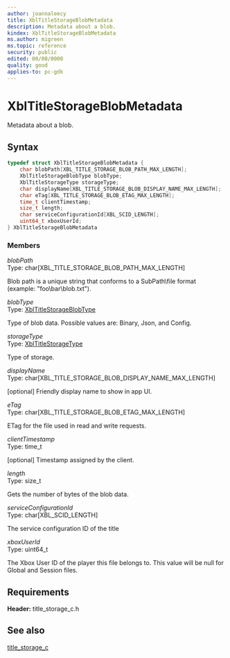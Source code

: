 ```yaml
---
author: joannaleecy
title: XblTitleStorageBlobMetadata
description: Metadata about a blob.
kindex: XblTitleStorageBlobMetadata
ms.author: migreen
ms.topic: reference
security: public
edited: 00/00/0000
quality: good
applies-to: pc-gdk
---
```


# XblTitleStorageBlobMetadata  

Metadata about a blob.  

## Syntax  
  
```cpp
typedef struct XblTitleStorageBlobMetadata {  
    char blobPath[XBL_TITLE_STORAGE_BLOB_PATH_MAX_LENGTH];  
    XblTitleStorageBlobType blobType;  
    XblTitleStorageType storageType;  
    char displayName[XBL_TITLE_STORAGE_BLOB_DISPLAY_NAME_MAX_LENGTH];  
    char eTag[XBL_TITLE_STORAGE_BLOB_ETAG_MAX_LENGTH];  
    time_t clientTimestamp;  
    size_t length;  
    char serviceConfigurationId[XBL_SCID_LENGTH];  
    uint64_t xboxUserId;  
} XblTitleStorageBlobMetadata  
```
  
### Members  
  
*blobPath*  
Type: char[XBL_TITLE_STORAGE_BLOB_PATH_MAX_LENGTH]  
  
Blob path is a unique string that conforms to a SubPath\file format (example: "foo\bar\blob.txt").
  
*blobType*  
Type: [XblTitleStorageBlobType](../enums/xbltitlestorageblobtype.md)  
  
Type of blob data. Possible values are: Binary, Json, and Config.
  
*storageType*  
Type: [XblTitleStorageType](../enums/xbltitlestoragetype.md)  
  
Type of storage.
  
*displayName*  
Type: char[XBL_TITLE_STORAGE_BLOB_DISPLAY_NAME_MAX_LENGTH]  
  
[optional] Friendly display name to show in app UI.
  
*eTag*  
Type: char[XBL_TITLE_STORAGE_BLOB_ETAG_MAX_LENGTH]  
  
ETag for the file used in read and write requests.
  
*clientTimestamp*  
Type: time_t  
  
[optional] Timestamp assigned by the client.
  
*length*  
Type: size_t  
  
Gets the number of bytes of the blob data.
  
*serviceConfigurationId*  
Type: char[XBL_SCID_LENGTH]  
  
The service configuration ID of the title
  
*xboxUserId*  
Type: uint64_t  
  
The Xbox User ID of the player this file belongs to. This value will be null for Global and Session files.
  
## Requirements  
  
**Header:** title_storage_c.h
  
## See also  
[title_storage_c](../title_storage_c_members.md)  
  
  